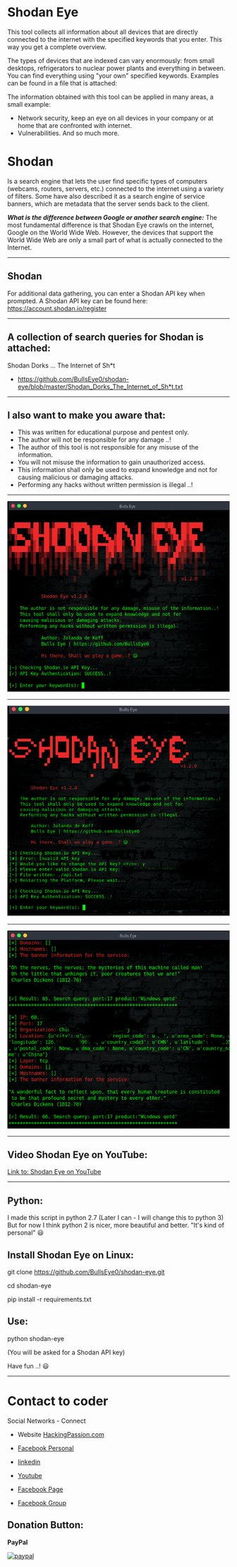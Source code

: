 # Shodan Eye
This tool collects all information about all devices that are directly connected to the internet with the specified keywords that you enter. This way you get a complete overview.

The types of devices that are indexed can vary enormously: from small desktops, refrigerators to nuclear power plants and everything in between. You can find everything using "your own" specified keywords. Examples can be found in a file that is attached:

The information obtained with this tool can be applied in many areas, a small example:
* Network security, keep an eye on all devices in your company or at home that are confronted with internet.
* Vulnerabilities.
And so much more.

# Shodan 
Is a search engine that lets the user find specific types of computers (webcams, routers, servers, etc.) connected to the internet using a variety of filters. Some have also described it as a search engine of service banners, which are metadata that the server sends back to the client.

***What is the difference between Google or another search engine:***
The most fundamental difference is that Shodan Eye crawls on the internet, Google on the World Wide Web. However, the devices that support the World Wide Web are only a small part of what is actually connected to the Internet.
****
## Shodan
For additional data gathering, you can enter a Shodan API key when prompted.
A Shodan API key can be found here: https://account.shodan.io/register
****
## A collection of search queries for Shodan is attached:
Shodan Dorks ... The Internet of Sh*t
* https://github.com/BullsEye0/shodan-eye/blob/master/Shodan_Dorks_The_Internet_of_Sh*t.txt
****
## I also want to make you aware that:
* This was written for educational purpose and pentest only.
* The author will not be responsible for any damage ..!
* The author of this tool is not responsible for any misuse of the information.
* You will not misuse the information to gain unauthorized access.
* This information shall only be used to expand knowledge and not for
causing malicious or damaging attacks.
* Performing any hacks without written permission is illegal ..!
****

![Screenshot](img/banner.png)
****
![Screenshot](img/banner2.png)
****
![Screenshot](img/banner3.png)
****
## Video Shodan Eye on YouTube:
[Link to: Shodan Eye on YouTube](https://youtu.be/fOqmlOLiMsQ "Shodan Eye on YouTube")

****
## Python:

I made this script in python 2.7 
(Later I can - I will change this to python 3) But for now I think python 2 is nicer, more beautiful and better. "It's kind of personal" 😃


## Install Shodan Eye on Linux:

git clone https://github.com/BullsEye0/shodan-eye.git

cd shodan-eye

pip install -r requirements.txt


## Use:
python shodan-eye

(You will be asked for a Shodan API key)

Have fun ..! 😃
****

# Contact to coder
Social Networks - Connect

* Website [HackingPassion.com](https://hackingpassion.com)

* [Facebook Personal](https://www.facebook.com/jolandadekoff)

* [linkedin](https://www.linkedin.com/in/jolandadekoff/)

* [Youtube](https://youtu.be/XCtWM-4ov2U)

* [Facebook Page](https://www.facebook.com/ethical.hack.group)

* [Facebook Group](https://www.facebook.com/groups/ethical.hack.group/)

## Donation Button: 
**PayPal**

[![paypal](https://www.paypalobjects.com/en_US/i/btn/btn_donateCC_LG.gif)](R96YN2PUS8V8W)
